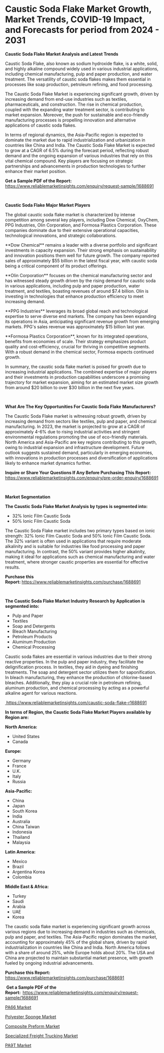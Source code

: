 <p><h1>Caustic Soda Flake Market Growth, Market Trends, COVID-19 Impact, and Forecasts for period from 2024 - 2031</h1></p><p><strong>Caustic Soda Flake Market Analysis and Latest Trends</strong></p>
<p><p>Caustic Soda Flake, also known as sodium hydroxide flake, is a white, solid, and highly alkaline compound widely used in various industrial applications, including chemical manufacturing, pulp and paper production, and water treatment. The versatility of caustic soda flakes makes them essential in processes like soap production, petroleum refining, and food processing.</p><p>The Caustic Soda Flake Market is experiencing significant growth, driven by increasing demand from end-use industries such as textiles, pharmaceuticals, and construction. The rise in chemical production, coupled with the expanding water treatment sector, is contributing to market expansion. Moreover, the push for sustainable and eco-friendly manufacturing processes is propelling innovation and alternative applications of caustic soda flakes.</p><p>In terms of regional dynamics, the Asia-Pacific region is expected to dominate the market due to rapid industrialization and urbanization in countries like China and India. The Caustic Soda Flake Market is expected to grow at a CAGR of 6.5% during the forecast period, reflecting robust demand and the ongoing expansion of various industries that rely on this vital chemical compound. Key players are focusing on strategic partnerships and advancements in production technologies to further enhance their market position.</p></p>
<p><strong>Get a Sample PDF of the Report:&nbsp;</strong> <a href="https://www.reliablemarketinsights.com/enquiry/request-sample/1688691?utm_campaign=1340&utm_medium=2&utm_source=Github&utm_content=ia&utm_term=17102024&utm_id=caustic-soda-flake">https://www.reliablemarketinsights.com/enquiry/request-sample/1688691</a></p>
<p>&nbsp;</p>
<p><strong>Caustic Soda Flake Major Market Players</strong></p>
<p><p>The global caustic soda flake market is characterized by intense competition among several key players, including Dow Chemical, OxyChem, PPG Industries, Olin Corporation, and Formosa Plastics Corporation. These companies dominate due to their extensive operational capacities, technological innovations, and strategic collaborations.</p><p>**Dow Chemical** remains a leader with a diverse portfolio and significant investments in capacity expansion. Their strong emphasis on sustainability and innovation positions them well for future growth. The company reported sales of approximately $55 billion in the latest fiscal year, with caustic soda being a critical component of its product offerings.</p><p>**Olin Corporation** focuses on the chemical manufacturing sector and has witnessed steady growth driven by the rising demand for caustic soda in various applications, including pulp and paper production, water treatment, and textiles, boasting revenues of around $7.4 billion. Olin is investing in technologies that enhance production efficiency to meet increasing demand.</p><p>**PPG Industries** leverages its broad global reach and technological expertise to serve diverse end markets. The company has been expanding its operations in Asia, anticipating significant revenue growth from emerging markets. PPG's sales revenue was approximately $15 billion last year.</p><p>**Formosa Plastics Corporation**, known for its integrated operations, benefits from economies of scale. Their strategy emphasizes product quality and cost-efficiency, crucial for thriving in competitive segments. With a robust demand in the chemical sector, Formosa expects continued growth.</p><p>In summary, the caustic soda flake market is poised for growth due to increasing industrial applications. The combined expertise of major players and their investments in production capabilities underscore a promising trajectory for market expansion, aiming for an estimated market size growth from around $20 billion to over $30 billion in the next five years.</p></p>
<p>&nbsp;</p>
<p><strong>What Are The Key Opportunities For Caustic Soda Flake Manufacturers?</strong></p>
<p><p>The Caustic Soda Flake market is witnessing robust growth, driven by increasing demand from sectors like textiles, pulp and paper, and chemical manufacturing. In 2023, the market is projected to grow at a CAGR of approximately 4-6% due to rising industrial activities and stringent environmental regulations promoting the use of eco-friendly materials. North America and Asia-Pacific are key regions contributing to this growth, owing to industrial expansion and infrastructure development. Future outlook suggests sustained demand, particularly in emerging economies, with innovations in production processes and diversification of applications likely to enhance market dynamics further.</p></p>
<p><strong>Inquire or Share Your Questions If Any Before Purchasing This Report:</strong> <a href="https://www.reliablemarketinsights.com/enquiry/pre-order-enquiry/1688691?utm_campaign=1340&utm_medium=2&utm_source=Github&utm_content=ia&utm_term=17102024&utm_id=caustic-soda-flake">https://www.reliablemarketinsights.com/enquiry/pre-order-enquiry/1688691</a></p>
<p>&nbsp;</p>
<p><strong>Market Segmentation</strong></p>
<p><strong>The Caustic Soda Flake Market Analysis by types is segmented into:</strong></p>
<p><ul><li>32% Ionic Film Caustic Soda</li><li>50% Ionic Film Caustic Soda</li></ul></p>
<p><p>The Caustic Soda Flake market includes two primary types based on ionic strength: 32% Ionic Film Caustic Soda and 50% Ionic Film Caustic Soda. The 32% variant is often used in applications that require moderate alkalinity and is suitable for industries like food processing and paper manufacturing. In contrast, the 50% variant provides higher alkalinity, making it ideal for applications such as chemical manufacturing and water treatment, where stronger caustic properties are essential for effective results.</p></p>
<p><strong>Purchase this Report:&nbsp;</strong><a href="https://www.reliablemarketinsights.com/purchase/1688691?utm_campaign=1340&utm_medium=2&utm_source=Github&utm_content=ia&utm_term=17102024&utm_id=caustic-soda-flake">https://www.reliablemarketinsights.com/purchase/1688691</a></p>
<p>&nbsp;</p>
<p><strong>The Caustic Soda Flake Market Industry Research by Application is segmented into:</strong></p>
<p><ul><li>Pulp and Paper</li><li>Textiles</li><li>Soap and Detergents</li><li>Bleach Manufacturing</li><li>Petroleum Products</li><li>Aluminum Production</li><li>Chemical Processing</li></ul></p>
<p><p>Caustic soda flakes are essential in various industries due to their strong reactive properties. In the pulp and paper industry, they facilitate the delignification process. In textiles, they aid in dyeing and finishing treatments. The soap and detergent sector utilizes them for saponification. In bleach manufacturing, they enhance the production of chlorine-based bleaches. Additionally, they play a crucial role in petroleum refining, aluminum production, and chemical processing by acting as a powerful alkaline agent for various reactions.</p></p>
<p><a href="https://www.reliablemarketinsights.com/caustic-soda-flake-r1688691?utm_campaign=1340&utm_medium=2&utm_source=Github&utm_content=ia&utm_term=17102024&utm_id=caustic-soda-flake">&nbsp;https://www.reliablemarketinsights.com/caustic-soda-flake-r1688691</a></p>
<p><strong>In terms of Region, the Caustic Soda Flake Market Players available by Region are:</strong></p>
<p>
    <p> <strong> North America: </strong>
        <ul>
            <li>United States</li>
            <li>Canada</li>
        </ul>
        </p> 
    <p> <strong> Europe: </strong>
        <ul>
            <li>Germany</li>
            <li>France</li>
            <li>U.K.</li>
            <li>Italy</li>
            <li>Russia</li>
        </ul>
        </p> 
    <p> <strong> Asia-Pacific: </strong>
        <ul>
            <li>China</li>
            <li>Japan</li>
            <li>South Korea</li>
            <li>India</li>
            <li>Australia</li>
            <li>China Taiwan</li>
            <li>Indonesia</li>
            <li>Thailand</li>
            <li>Malaysia</li>
        </ul>
        </p> 
    <p> <strong> Latin America: </strong>
        <ul>
            <li>Mexico</li>
            <li>Brazil</li>
            <li>Argentina Korea</li>
            <li>Colombia</li>
        </ul>
        </p> 
    <p> <strong> Middle East & Africa: </strong>
        <ul>
            <li>Turkey</li>
            <li>Saudi</li>
            <li>Arabia</li>
            <li>UAE</li>
            <li>Korea</li>
        </ul>
    </p>
    </p>
<p><p>The caustic soda flake market is experiencing significant growth across various regions due to increasing demand in industries such as chemicals, pulp and paper, and textiles. The Asia-Pacific region dominates the market, accounting for approximately 45% of the global share, driven by rapid industrialization in countries like China and India. North America follows with a share of around 25%, while Europe holds about 20%. The USA and China are projected to maintain substantial market presence, with growth fueled by ongoing industrial advancements.</p></p>
<p><strong>Purchase this Report: </strong><a href="https://www.reliablemarketinsights.com/purchase/1688691?utm_campaign=1340&utm_medium=2&utm_source=Github&utm_content=ia&utm_term=17102024&utm_id=caustic-soda-flake">https://www.reliablemarketinsights.com/purchase/1688691</a></p>
<p>&nbsp;<strong>Get a Sample PDF of the Report:&nbsp;&nbsp;</strong><a href="https://www.reliablemarketinsights.com/enquiry/request-sample/1688691?utm_campaign=1340&utm_medium=2&utm_source=Github&utm_content=ia&utm_term=17102024&utm_id=caustic-soda-flake">https://www.reliablemarketinsights.com/enquiry/request-sample/1688691</a></p>
<p><strong></strong></p>
<p><p><a href="https://www.linkedin.com/pulse/global-pa66-market-pulse-trends-growth-analysis-2024-2031-akg8e?utm_campaign=1340&utm_medium=2&utm_source=Github&utm_content=ia&utm_term=17102024&utm_id=caustic-soda-flake">PA66 Market</a></p><p><a href="https://www.linkedin.com/pulse/mapping-polyester-sponge-market-trends-challenges-breakthroughs-osjde?utm_campaign=1340&utm_medium=2&utm_source=Github&utm_content=ia&utm_term=17102024&utm_id=caustic-soda-flake">Polyester Sponge Market</a></p><p><a href="https://www.linkedin.com/pulse/composite-preform-market-trends-focusing-insight-forecast-bxite?utm_campaign=1340&utm_medium=2&utm_source=Github&utm_content=ia&utm_term=17102024&utm_id=caustic-soda-flake">Composite Preform Market</a></p><p><a href="https://issuu.com/reportprime-2/docs/specialized-freight-trucking-market_b775ec78920b2d?utm_campaign=1340&utm_medium=2&utm_source=Github&utm_content=ia&utm_term=17102024&utm_id=caustic-soda-flake">Specialized Freight Trucking Market</a></p><p><a href="https://www.linkedin.com/pulse/pa9t-market-penetration-strategies-untapped-markets-growth-krwee?utm_campaign=1340&utm_medium=2&utm_source=Github&utm_content=ia&utm_term=17102024&utm_id=caustic-soda-flake">PA9T Market</a></p></p>